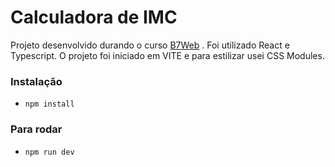 # Calculadora de IMC

Projeto desenvolvido durando o curso [B7Web](https://b7web.com.br) . Foi utilizado React e Typescript. 
O projeto foi iniciado em VITE e para estilizar usei CSS Modules.



### Instalação
- `npm install`

### Para rodar
- `npm run dev`